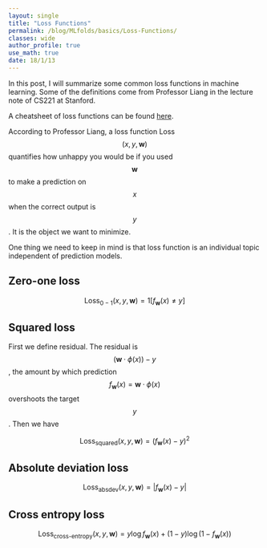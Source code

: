 ```yaml
---
layout: single
title: "Loss Functions"
permalink: /blog/MLfolds/basics/Loss-Functions/
classes: wide
author_profile: true
use_math: true
date: 18/1/13
---
```


In this post, I will summarize some common loss functions in machine learning. Some of the definitions come from Professor Liang in the lecture note of CS221 at Stanford.

A cheatsheet of loss functions can be found [here](http://ml-cheatsheet.readthedocs.io/en/latest/loss_functions.html).

According to Professor Liang, a loss function Loss$$(x, y, \mathbf w)$$ quantifies how unhappy you would be if you used $$\mathbf w$$ to make a prediction on $$x$$ when the correct output is $$y$$. It is the object we want to minimize.

One thing we need to keep in mind is that loss function is an individual topic independent of prediction models.

## Zero-one loss

$$\text{Loss}_{0-1}(x, y, \mathbf w) = 1[f_{\mathbf w}(x) \ne y]$$

## Squared loss
First we define residual. The residual is $$(\mathbf w · \phi (x)) − y$$, the amount by which prediction
$$f_{\mathbf w}(x) = \mathbf w · \phi (x)$$ overshoots the target $$y$$. Then we have

$$\text{Loss}_{\text{squared}}(x, y, \mathbf w) = (f_{\mathbf w}(x) - y)^2$$

## Absolute deviation loss

$$\text{Loss}_{\text{absdev}}(x, y, \mathbf w) = |f_{\mathbf w}(x) - y|$$

## Cross entropy loss

$$\text{Loss}_{\text{cross-entropy}}(x, y, \mathbf w) = y\log f_{\mathbf w}(x) +(1-y) \log (1-f_{\mathbf w}(x)) $$